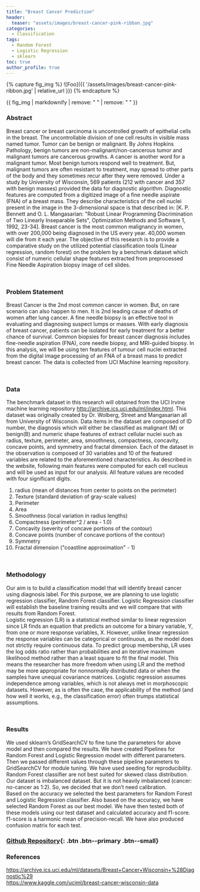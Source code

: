 ```yaml
---
title: "Breast Cancer Prediction"
header:
  teaser: "assets/images/breast-cancer-pink-ribbon.jpg"
categories:
  - Classification
tags:
  - Random Forest
  - Logistic Regression
  - sklearn
toc: true
author_profile: true
---
```


{% capture fig_img %}
![Foo]({{ '/assets/images/breast-cancer-pink-ribbon.jpg' | relative_url }})
{% endcapture %}

{{ fig_img | markdownify | remove: "
" | remove: "
" }}

### Abstract
Breast cancer or breast carcinoma is uncontrolled growth of epithelial cells in the breast. The uncontrollable division of one cell results in visible mass named tumor. Tumor can be benign or malignant. By Johns Hopkins Pathology, benign tumors are non-malignant/non-cancerous tumor and malignant tumors are cancerous growths. A cancer is another word for a malignant tumor. Most benign tumors respond well to treatment. But, malignant tumors are often resistant to treatment, may spread to other parts of the body and they sometimes recur after they were removed. Under a study by University of Wisconsin, 569 patients (212 with cancer and 357 with benign masses) provided the data for diagnostic algorithm. Diagnostic features are computed from a digitized image of a fine needle aspirate (FNA) of a breast mass. They describe characteristics of the cell nuclei present in the image in the 3-dimensional space is that described in: [K. P. Bennett and O. L. Mangasarian: "Robust Linear Programming Discrimination of Two Linearly Inseparable Sets", Optimization Methods and Software 1, 1992, 23-34]. Breast cancer is the most common malignancy in women, with over 200,000 being diagnosed in the US every year. 40,000 women will die from it each year. The objective of this research is to provide a comparative study on the utilized potential classification tools (Linear regression, random forest) on the problem by a benchmark dataset which consist of numeric cellular shape features extracted from preprocessed Fine Needle Aspiration biopsy image of cell slides.
 
 <br />

### Problem Statement
Breast Cancer is the 2nd most common cancer in women. But, on rare scenario can also happen to men. It is 2nd leading cause of deaths of women after lung cancer. A fine needle biopsy is an effective tool in evaluating and diagnosing suspect lumps or masses. With early diagnosis of breast cancer, patients can be isolated for early treatment for a better chance of survival. Common biopsies for breast cancer diagnosis includes fine-needle aspiration (FNA), core needle biopsy, and MRI-guided biopsy.  In this analysis, we will be using ten features of tumour cell nuclei extracted from the digital image processing of an FNA of a breast mass to predict breast cancer. The data is collected from UCI Machine learning repository.
 
 <br />

### Data
The benchmark dataset in this research will obtained from the UCI Irvine machine learning repository http://archive.ics.uci.edu/ml/index.html. This dataset was originally created by Dr. Wolberg, Street and Mangasarian all from University of Wisconsin. Data items in the dataset are composed of ID number, the diagnosis which will either be classified as malignant (M) or benign(B) and numeric shape features of extract cellular nuclei such as radius, texture, perimeter, area, smoothness, compactness, concavity, concave points, and symmetry and fractal dimension. Each of the dataset in the observation is composed of 30 variables and 10 of the featured variables are related to the aforementioned characteristics. As described in the website, following main features were computed for each cell nucleus and will be used as input for our analysis. All feature values are recoded with four significant digits.
1.	radius (mean of distances from center to points on the perimeter)
2.	Texture (standard deviation of gray-scale values)
3.	Perimeter
4.	Area
5.	Smoothness (local variation in radius lengths)
6.	Compactness (perimeter^2 / area - 1.0)
7.	Concavity (severity of concave portions of the contour)
8.	Concave points (number of concave portions of the contour)
9.	Symmetry
10.	Fractal dimension ("coastline approximation" - 1)
 
 <br />

### Methodology
Our aim is to build a classification model that will identify breast cancer using diagnosis label. For this purpose, we are planning to use logistic regression classifier, Random Forest classifier. Logistic Regression classifier will establish the baseline training results and we will compare that with results from Random Forest.<br />
Logistic regression (LR) is a statistical method similar to linear regression since LR finds an equation that predicts an outcome for a binary variable, Y, from one or more response variables, X. However, unlike linear regression the response variables can be categorical or continuous, as the model does not strictly require continuous data. To predict group membership, LR uses the log odds ratio rather than probabilities and an iterative maximum likelihood method rather than a least square to fit the final model. This means the researcher has more freedom when using LR and the method may be more appropriate for nonnormally distributed data or when the samples have unequal covariance matrices. Logistic regression assumes independence among variables, which is not always met in morphoscopic datasets. However, as is often the case, the applicability of the method (and how well it works, e.g., the classification error) often trumps statistical assumptions.

<br />

### Results
We used sklearn’s GridSearchCV to fine tune the parameters for above model and then compared the results. We have created Pipelines for Random Forest and Logistic Regression model with different parameters. Then we passed different values through these pipeline parameters to GridSearchCV for module tuning. We have used seeding for reproducibility.
Random Forest classifier are not best suited for skewed class distribution. Our dataset is imbalanced dataset. But it is not heavily imbalanced (cancer: no-cancer as 1:2). So, we decided that we don’t need calibration.<br />
Based on the accuracy we selected the best parameters for Random Forest and Logistic Regression classifier. Also based on the accuracy, we have selected Random Forest as our best model. We have then tested both of these models using our test dataset and calculated accuracy and f1-score. f1-score is a harmonic mean of precision-recall. We have also produced confusion matrix for each test.<br />

### [Github Repository](https://github.com/GARV3007/Predictive-Analytics-Project){: .btn .btn--primary .btn--small}

### References
<https://archive.ics.uci.edu/ml/datasets/Breast+Cancer+Wisconsin+%28Diagnostic%29> <br />
<https://www.kaggle.com/uciml/breast-cancer-wisconsin-data>